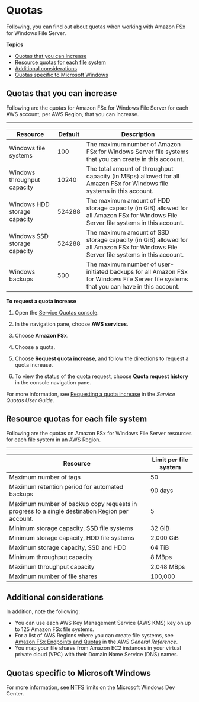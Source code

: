 # Quotas<a name="limits"></a>

Following, you can find out about quotas when working with Amazon FSx for Windows File Server\.

**Topics**
+ [Quotas that you can increase](#soft-limits)
+ [Resource quotas for each file system](#limits-MFS-resources-file-system)
+ [Additional considerations](#limits-additional-considerations)
+ [Quotas specific to Microsoft Windows](#ntfs-limits)

## Quotas that you can increase<a name="soft-limits"></a>

Following are the quotas for Amazon FSx for Windows File Server for each AWS account, per AWS Region, that you can increase\.


****  

| Resource | Default | Description | 
| --- | --- | --- | 
|  Windows file systems  |  100  |  The maximum number of Amazon FSx for Windows Server file systems that you can create in this account\.  | 
|  Windows throughput capacity  |  10240  |  The total amount of throughput capacity \(in MBps\) allowed for all Amazon FSx for Windows file systems in this account\.  | 
|  Windows HDD storage capacity  |  524288  |  The maximum amount of HDD storage capacity \(in GiB\) allowed for all Amazon FSx for Windows File Server file systems in this account\.  | 
|  Windows SSD storage capacity  |  524288  |  The maximum amount of SSD storage capacity \(in GiB\) allowed for all Amazon FSx for Windows File Server file systems in this account\.  | 
|  Windows backups  |  500  |  The maximum number of user\-initiated backups for all Amazon FSx for Windows File Server file systems that you can have in this account\.  | 

**To request a quota increase**

1. Open the [Service Quotas console](https://console.aws.amazon.com/servicequotas/home?region=us-east-1#!/dashboard)\.

1. In the navigation pane, choose **AWS services**\.

1. Choose **Amazon FSx**\.

1. Choose a quota\.

1. Choose **Request quota increase**, and follow the directions to request a quota increase\.

1. To view the status of the quota request, choose **Quota request history** in the console navigation pane\.

For more information, see [Requesting a quota increase](https://docs.aws.amazon.com/servicequotas/latest/userguide/request-quota-increase.html) in the *Service Quotas User Guide*\.

## Resource quotas for each file system<a name="limits-MFS-resources-file-system"></a>

Following are the quotas on Amazon FSx for Windows File Server resources for each file system in an AWS Region\.


****  

| Resource | Limit per file system | 
| --- | --- | 
| Maximum number of tags | 50 | 
| Maximum retention period for automated backups | 90 days | 
| Maximum number of backup copy requests in progress to a single destination Region per account\. | 5 | 
| Minimum storage capacity, SSD file systems | 32 GiB | 
| Minimum storage capacity, HDD file systems | 2,000 GiB | 
| Maximum storage capacity, SSD and HDD | 64 TiB | 
| Minimum throughput capacity | 8 MBps | 
| Maximum throughput capacity | 2,048 MBps | 
| Maximum number of file shares | 100,000 | 

## Additional considerations<a name="limits-additional-considerations"></a>

In addition, note the following:
+ You can use each AWS Key Management Service \(AWS KMS\) key on up to 125 Amazon FSx file systems\.
+ For a list of AWS Regions where you can create file systems, see [Amazon FSx Endpoints and Quotas](https://docs.aws.amazon.com/general/latest/gr/fsxn.html) in the *AWS General Reference*\.
+ You map your file shares from Amazon EC2 instances in your virtual private cloud \(VPC\) with their Domain Name Service \(DNS\) names\.

## Quotas specific to Microsoft Windows<a name="ntfs-limits"></a>

For more information, see [NTFS](https://docs.microsoft.com/en-us/windows/desktop/FileIO/filesystem-functionality-comparison#limits) limits on the Microsoft Windows Dev Center\.